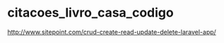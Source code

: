 # citacoes_livro_casa_codigo


http://www.sitepoint.com/crud-create-read-update-delete-laravel-app/
